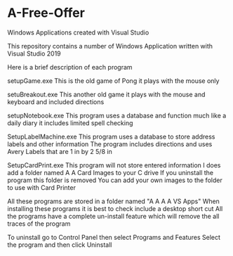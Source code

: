 # A-Free-Offer
Windows Applications created with Visual Studio

This repository contains a number of Windows Application written with Visual Studio 2019

Here is a brief description of each program

setupGame.exe 
This is the old game of Pong it plays with the mouse only

setuBreakout.exe
This another old game it plays with the mouse and keyboard and included directions

setupNotebook.exe
This program uses a database and function much like a daily diary 
it includes limited spell checking 

SetupLabelMachine.exe
This program uses a database to store address labels and other information
The program includes directions and uses Avery Labels that are 1 in by 2 5/8 in

SetupCardPrint.exe 
This program will not store entered information I does add a folder named
A A Card Images to your C drive If you uninstall the program this folder
is removed You can add your own images to the folder to use with Card Printer


All these programs are stored in a folder named "A A A A VS Apps"
When installing these programs it is best to check include a desktop short cut
All the programs have a complete un-install feature which will remove the 
all traces of the program

To uninstall go to Control Panel then select Programs and Features 
Select the program and then click Uninstall
